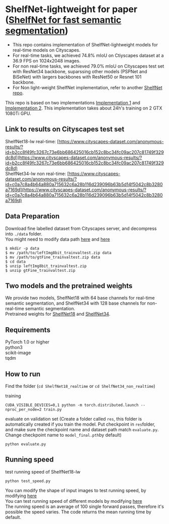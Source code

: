 # ShelfNet-lightweight for paper ([ShelfNet for fast semantic segmentation](https://arxiv.org/abs/1811.11254))
* This repo contains implementation of ShelfNet-lightweight models for real-time models on Cityscapes. <br/>
* For real-time tasks, we achieved 74.8% mIoU on Ctiyscapes dataset at a 36.9 FPS on 1024x2048 images. <br/>
* For non real-time tasks, we achieved 79.0% mIoU on Cityscapes test set with ResNet34 backbone, suparssing other models (PSPNet and BiSeNet) with largers backbones with ResNet50 or Resnet 101 backbone. <br/>
* For Non light-weight ShelfNet implementation, refer to another [ShelfNet repo](https://github.com/juntang-zhuang/ShelfNet). <br/>

This repo is based on two implementations [Implementation 1](https://github.com/ycszen/TorchSeg) and [Implementation 2](https://github.com/CoinCheung/BiSeNet). This implementation takes about 24h's training on 2 GTX 1080Ti GPU. <br/>

## Link to results on Cityscapes test set
ShelfNet18-lw real-time: [https://www.cityscapes-dataset.com/anonymous-results/?id=b2cc8f49fc3267c73e6bb686425016cb152c8bc34fc09ac207c81749f329dc8d](https://www.cityscapes-dataset.com/anonymous-results/?id=b2cc8f49fc3267c73e6bb686425016cb152c8bc34fc09ac207c81749f329dc8d) <br/>
ShelfNet34-lw non real-time: [https://www.cityscapes-dataset.com/anonymous-results/?id=c0a7c8a4b64a880a715632c6a28b116d239096b63b5d14f5042c8b3280a7169d](https://www.cityscapes-dataset.com/anonymous-results/?id=c0a7c8a4b64a880a715632c6a28b116d239096b63b5d14f5042c8b3280a7169d)

## Data Preparation
Download fine labelled dataset from Cityscapes server, and decompress into ```./data``` folder. <br />
You might need to modify data path [here](https://github.com/NoName-sketch/anonymous/blob/master/ShelfNet18_realtime/train.py/#L58) and [here](https://github.com/NoName-sketch/anonymous/blob/master/ShelfNet18_realtime/evaluate.py/#L143)<br/>
```
$ mkdir -p data
$ mv /path/to/leftImg8bit_trainvaltest.zip data
$ mv /path/to/gtFine_trainvaltest.zip data
$ cd data
$ unzip leftImg8bit_trainvaltest.zip
$ unzip gtFine_trainvaltest.zip
```

## Two models and the pretrained weights
We provide two models, ShelfNet18 with 64 base channels for real-time semantic segmentation, and ShelfNet34 with 128 base channels for non-real-time semantic segmentation. <br/>Pretrained weights for [ShelfNet18](https://www.dropbox.com/s/84ol8lk99qcis9p/ShelfNet18_realtime.pth?dl=0) and [ShelfNet34](https://www.dropbox.com/s/q9jae02qe27wwa3/ShelfNet34_non_realtime.pth?dl=0).

## Requirements
PyTorch 1.0 or higher <br/>
python3 <br/>
scikit-image <br/>
tqdm<br/>

## How to run
Find the folder (```cd ShelfNet18_realtime``` or ```cd ShelfNet34_non_realtime```)

training
```
CUDA_VISIBLE_DEVICES=0,1 python -m torch.distributed.launch --nproc_per_node=2 train.py
```

evaluate on validation set (Create a folder called ```res```, this folder is automatically created if you train the model. Put checkpoint in ```res```folder, and make sure the checkpoint name and dataset path match ```evaluate.py```. Change checkpoint name to ```model_final.pth```by default)
```
python evaluate.py
```

## Running speed
test running speed of ShelfNet18-lw
```
python test_speed.py
```

You can modify the shape of input images to test running speed, by modifying [here](https://github.com/NoName-sketch/anonymous/blob/master/ShelfNet18_realtime/test_LWRF_speed.py#L32) <br />
You can test running speed of different models by modifying [here](https://github.com/NoName-sketch/anonymous/blob/master/ShelfNet18_realtime/test_LWRF_speed.py#L20) <br />
The running speed is an average of 100 single forward passes, therefore it's possible the speed varies. The code returns the mean running time by default.
